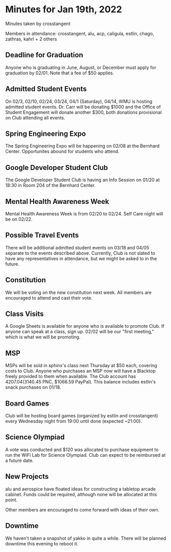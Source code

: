# Minutes for Jan 19th, 2022

Minutes taken by crosstangent

Members in attendance: crosstangent, alu, acp, caligula, estlin, chago, zathras, kahrl + 2 others

## Deadline for Graduation

Anyone who is graduating in June, August, or December must apply for graduation by 02/01. Note that a fee of $50 applies.

## Admitted Student Events

On 02/3, 02/10, 02/24, 03/24, 04/1 (Saturday), 04/14, WMU is hosting admitted student events. Dr. Carr will be donating $1000 and the Office of Student Engagement will donate another $300, both donations provisional on Club attending all events.

## Spring Engineering Expo

The Spring Engineering Expo will be happening on 02/08 at the Bernhard Center. Opportunites abound for students who attend.

## Google Developer Student Club

The Google Developer Student Club is having an Info Session on 01/20 at 18:30 in Room 204 of the Bernhard Center.

## Mental Health Awareness Week

Mental Health Awareness Week is from 02/20 to 02/24. Self Care night will be on 02/22.

## Possible Travel Events

There will be additional admitted student events on 03/18 and 04/05 separate to the events described above. Currently, Club is not slated to have any representatives in attendance, but we might be asked to in the future.

## Constitution

We will be voting on the new constitution next week. All members are encouraged to attend and cast their vote.

## Class Visits

A Google Sheets is available for anyone who is available to promote Club. If anyone can speak at a class, sign up. 02/02 will be our "first meeting," which is what we will be promoting.

## MSP

MSPs will be sold in sphinx's class next Thursday at $50 each, covering costs to Club. Anyone who purchases an MSP now will have a Blacktop freely provided to them when available. The Club account has $4207.04 ($3140.45 PNC, $1066.59 PayPal). This balance includes estlin's snack purchases on 01/18.

## Board Games

Club will be hosting board games (organized by estlin and crosstangent) every Wednesday night from 19:00 until done (expected ~21:00).

## Science Olympiad

A vote was conducted and $120 was allocated to purchase equipment to run the WiFi Lab for Science Olympiad. Club can expect to be reimbursed at a future date.

## New Projects

alu and aerospice have floated ideas for constructing a tabletop arcade cabinet. Funds could be required, although none will be allocated at this point.

Other members are encouraged to come forward with ideas of their own.

## Downtime

We haven't taken a snapshot of yakko in quite a while. There will be planned downtime this evening to reboot it.
